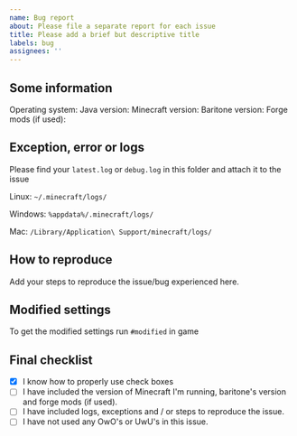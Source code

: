 ```yaml
---
name: Bug report
about: Please file a separate report for each issue
title: Please add a brief but descriptive title
labels: bug
assignees: ''
---
```


## Some information
Operating system:
Java version:
Minecraft version:
Baritone version:
Forge mods (if used): 

## Exception, error or logs
Please find your `latest.log` or `debug.log` in this folder and attach it to the issue

Linux: `~/.minecraft/logs/`

Windows: `%appdata%/.minecraft/logs/`

Mac:  `/Library/Application\ Support/minecraft/logs/`

## How to reproduce
Add your steps to reproduce the issue/bug experienced here.

## Modified settings
To get the modified settings run `#modified` in game

## Final checklist
- [x] I know how to properly use check boxes 
- [ ] I have included the version of Minecraft I'm running, baritone's version and forge mods (if used).
- [ ] I have included logs, exceptions and / or steps to reproduce the issue.
- [ ] I have not used any OwO's or UwU's in this issue.
